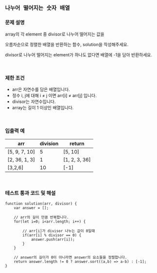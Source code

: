 ## `나누어 떨어지는 숫자 배열`

### 문제 설명

array의 각 element 중 divisor로 나누어 떨어지는 값을

오름차순으로 정렬한 배열을 반환하는 함수, solution을 작성해주세요.

divisor로 나누어 떨어지는 element가 하나도 없다면 배열에 -1을 담아 반환하세요.

<br />

### 제한 조건

- arr은 자연수를 담은 배열입니다.
- 정수 i, j에 대해 i ≠ j 이면 arr[i] ≠ arr[j] 입니다.
- divisor는 자연수입니다.
- array는 길이 1 이상인 배열입니다.



<br />

### 입출력 예

|arr|division|return|
|---|---|---|
|[5, 9, 7, 10]|5|[5, 10]|
|[2, 36, 1, 3]|1|[1, 2, 3, 36]|
|[3,2,6]|10|[-1]|

<br />

### 테스트 통과 코드 및 해설

```
function solution(arr, divisor) {
    var answer = [];
    
    // arr의 길이 만큼 반복합니다.
    for(let i=0; i<arr.length; i++) {
    
        // arr[i]가 divisor 나누는 값이 0일때
        if(arr[i] % divisor == 0) {
            answer.push(arr[i]);
        }
    }
    
    // answer의 길이가 0이 아니라면 answer의 요소들을 정렬합니다.
    return answer.length != 0 ? answer.sort((a,b) => a-b) : [-1];
}
```

<br />
